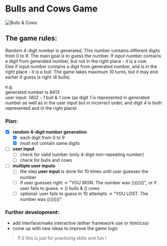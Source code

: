 # Bulls and Cows Game
![Bulls & Cows](https://repository-images.githubusercontent.com/558048734/9675e878-71d3-4328-9108-5658ed0e69de)
## The game rules:
Random 4-digit number is generated. This number contains different digits from 0 to 9. The main goal is to guess the number. If input number contains a digit from generated number, but not in the right place - it is a cow.  
Else if input number contains a digit from generated number, and is in the right place - it is a bull. The game takes maximum 10 turns, but it may end earlier if guess is right (4 bulls).

e.g.  
generated number is *8413*  
user input: *1402* - *1* bull & *1* cow (as digit *1* is represented in generated number as well as in the user input but in incorrect order, and digit *4* is both represented and in the right place)
### Plan:
- [x] **random 4-digit number generation**
  - [x] each digit from 0 to 9
  - [x] must not contain same digits
- [ ] **user input**
  - [ ] check for valid number (only 4-digit non-repeating number)
  - [ ] check for bulls and cows
- [ ] **multiple user inputs**
  - [ ] the step **user input** is done for 10 times until user guesses the number
  - [ ] if user guesses right -> "YOU WON. The number was ()()()()", or if user fails to guess -> () bulls & () cows
  - [ ] optional: user fails to guess in 10 attempts -> "YOU LOST. The number was ()()()()"
### Further development:
* add interface/make interactive (either framework use or html/css)
* come up with new ideas to improve the game logic


> P.S this is just for practicing skills and fun !
